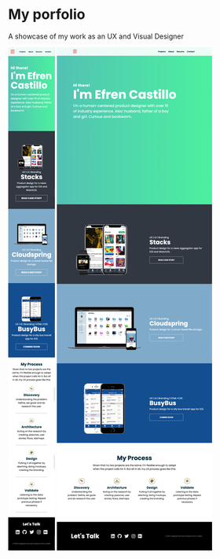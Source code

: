 # My porfolio

A showcase of my work as an UX and Visual Designer

![Image of mobile portfolio](https://github.com/efrencast/efrencastillo/blob/master/screen-capture-homepage-mobile.jpg)
![Image of desktop portfolio](https://github.com/efrencast/efrencastillo/blob/master/screen-capture-homepage.jpg)
